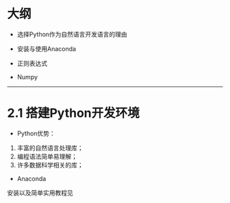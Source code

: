 # 大纲

- 选择Python作为自然语言开发语言的理由

- 安装与使用Anaconda

- 正则表达式

- Numpy

---

# 2.1 搭建Python开发环境


- Python优势：

1. 丰富的自然语言处理库；
2. 编程语法简单易理解；
3. 许多数据科学相关的库；

- Anaconda

安装以及简单实用教程见[]()
